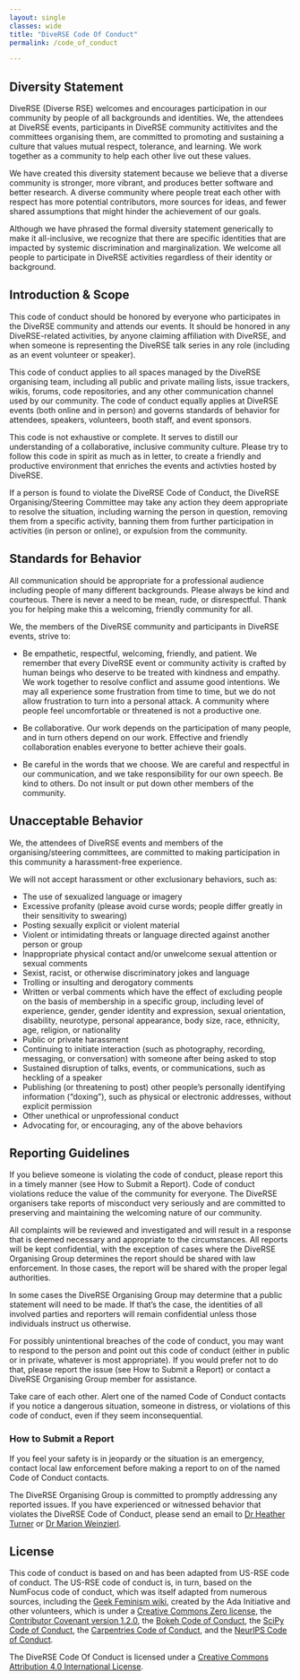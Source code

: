 ```yaml
---
layout: single
classes: wide
title: "DiveRSE Code Of Conduct"
permalink: /code_of_conduct

---
```

## Diversity Statement

DiveRSE (Diverse RSE) welcomes and encourages participation in our community by
people of all backgrounds and identities. We, the attendees at DiveRSE events,
participants in DiveRSE community actitivites and the committees organising
them, are committed to promoting and sustaining a culture that values mutual
respect, tolerance, and learning. We work together as a community to help each
other live out these values.

We have created this diversity statement because we believe that a diverse
community is stronger, more vibrant, and produces better software and better
research. A diverse community where people treat each other with respect has
more potential contributors, more sources for ideas, and fewer shared
assumptions that might hinder the achievement of our goals.

Although we have phrased the formal diversity statement generically to make it
all-inclusive, we recognize that there are specific identities that are
impacted by systemic discrimination and marginalization. We welcome all people
to participate in DiveRSE activities regardless of their identity or
background.

## Introduction & Scope

This code of conduct should be honored by everyone who participates in the
DiveRSE community and attends our events. It should be honored in any
DiveRSE-related activities, by anyone claiming affiliation with DiveRSE, and
when someone is representing the DiveRSE talk series in any role (including as
an event volunteer or speaker).

This code of conduct applies to all spaces managed by the DiveRSE organising
team, including all public and private mailing lists, issue trackers, wikis,
forums, code repositories, and any other communication channel used by our
community. The code of conduct equally applies at DiveRSE events (both online
and in person) and governs standards of behavior for attendees, speakers,
volunteers, booth staff, and event sponsors.

This code is not exhaustive or complete. It serves to distill our understanding
of a collaborative, inclusive community culture. Please try to follow this code
in spirit as much as in letter, to create a friendly and productive environment
that enriches the events and activties hosted by DiveRSE.

If a person is found to violate the DiveRSE Code of Conduct, the DiveRSE
Organising/Steering Committee may take any action they deem appropriate to
resolve the situation, including warning the person in question, removing them
from a specific activity, banning them from further participation in activities
(in person or online), or expulsion from the community.

## Standards for Behavior

All communication should be appropriate for a professional audience including
people of many different backgrounds. Please always be kind and courteous.
There is never a need to be mean, rude, or disrespectful. Thank you for helping
make this a welcoming, friendly community for all.

We, the members of the DiveRSE community and participants in DiveRSE events,
strive to:

* Be empathetic, respectful, welcoming, friendly, and patient. We remember that
  every DiveRSE event or community activity is crafted by human beings who
  deserve to be treated with kindness and empathy. We work together to resolve
  conflict and assume good intentions. We may all experience some frustration
  from time to time, but we do not allow frustration to turn into a personal
  attack. A community where people feel uncomfortable or threatened is not a
  productive one.

* Be collaborative. Our work depends on the participation of many people, and
  in turn others depend on our work. Effective and friendly collaboration
  enables everyone to better achieve their goals.  

* Be careful in the words that we choose. We are careful and respectful in our
  communication, and we take responsibility for our own speech. Be kind to
  others. Do not insult or put down other members of the community.


## Unacceptable Behavior

We, the attendees of DiveRSE events and members of the organising/steering
committees, are committed to making participation in this community a
harassment-free experience.

We will not accept harassment or other exclusionary behaviors, such as:

* The use of sexualized language or imagery  
* Excessive profanity (please avoid curse words; people differ greatly in their
  sensitivity to swearing)
* Posting sexually explicit or violent material
* Violent or intimidating threats or language directed against another person
  or group
* Inappropriate physical contact and/or unwelcome sexual attention or sexual
  comments
* Sexist, racist, or otherwise discriminatory jokes and language
* Trolling or insulting and derogatory comments
* Written or verbal comments which have the effect of excluding people on the
  basis of membership in a specific group, including level of experience,
  gender, gender identity and expression, sexual orientation, disability,
  neurotype, personal appearance, body size, race, ethnicity, age, religion, or
  nationality
* Public or private harassment
* Continuing to initiate interaction (such as photography, recording,
  messaging, or conversation) with someone after being asked to stop
* Sustained disruption of talks, events, or communications, such as heckling of
  a speaker
* Publishing (or threatening to post) other people’s personally identifying
  information (“doxing”), such as physical or electronic addresses, without
  explicit permission
* Other unethical or unprofessional conduct
* Advocating for, or encouraging, any of the above behaviors


## Reporting Guidelines

If you believe someone is violating the code of conduct, please report this in
a timely manner (see How to Submit a Report). Code of conduct violations reduce
the value of the community for everyone. The DiveRSE organisers take reports of
misconduct very seriously and are committed to preserving and maintaining the
welcoming nature of our community.

All complaints will be reviewed and investigated and will result in a response
that is deemed necessary and appropriate to the circumstances. All reports will
be kept confidential, with the exception of cases where the DiveRSE Organising
Group determines the report should be shared with law enforcement. In those
cases, the report will be shared with the proper legal authorities.

In some cases the DiveRSE Organising Group may determine that a public
statement will need to be made. If that’s the case, the identities of all
involved parties and reporters will remain confidential unless those
individuals instruct us otherwise.

For possibly unintentional breaches of the code of conduct, you may want to
respond to the person and point out this code of conduct (either in public or
in private, whatever is most appropriate). If you would prefer not to do that,
please report the issue (see How to Submit a Report) or contact a DiveRSE
Organising Group member for assistance.

Take care of each other. Alert one of the named Code of Conduct contacts if you
notice a dangerous situation, someone in distress, or violations of this code
of conduct, even if they seem inconsequential.

### How to Submit a Report
If you feel your safety is in jeopardy or the situation is an emergency,
contact local law enforcement before making a report to on of the named Code of
Conduct contacts.

The DiveRSE Organising Group is committed to promptly addressing any reported
issues. If you have experienced or witnessed behavior that violates the DiveRSE
Code of Conduct, please send an email to [Dr Heather
Turner](mailto:ht@heatherturner.net) or [Dr Marion
Weinzierl](mailto:marion.weinzierl@durham.ac.uk).


## License

This code of conduct is based on and has been adapted from US-RSE code of
conduct. The US-RSE code of conduct is, in turn, based on the NumFocus code of
conduct, which was itself adapted from numerous sources, including the [Geek
Feminism wiki], created by the Ada Initiative and other volunteers, which is
under a [Creative Commons Zero license], the [Contributor Covenant version
1.2.0], the [Bokeh Code of Conduct], the [SciPy Code of Conduct], the
[Carpentries Code of Conduct], and the [NeurIPS Code of Conduct].

The DiveRSE Code Of Conduct is licensed under a [Creative Commons Attribution 4.0 International License].

[Geek Feminism wiki]: https://geekfeminism.wikia.com/wiki/Conference_anti-harassment/Policy
[Creative Commons Zero license]: https://creativecommons.org/share-your-work/public-domain/cc0/
[Contributor Covenant version 1.2.0]: https://contributor-covenant.org/version/1/2/0/
[Bokeh Code of Conduct]: https://github.com/bokeh/bokeh/blob/master/CODE_OF_CONDUCT.md
[SciPy Code of Conduct]: https://github.com/jupyter/governance/blob/master/conduct/enforcement.md
[Carpentries Code of Conduct]: https://docs.carpentries.org/topic_folders/policies/code-of-conduct.html#enforcement-manual
[NeurIPS Code of Conduct]: https://nips.cc/public/CodeOfConduct
[Creative Commons Attribution 4.0 International License]: https://creativecommons.org/licenses/by/4.0/
